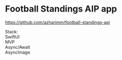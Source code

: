 # Football Standings AIP app  
https://github.com/azharimm/football-standings-api   

Stack:   
SwiftUI   
MVP   
Async/Await   
AsyncImage
